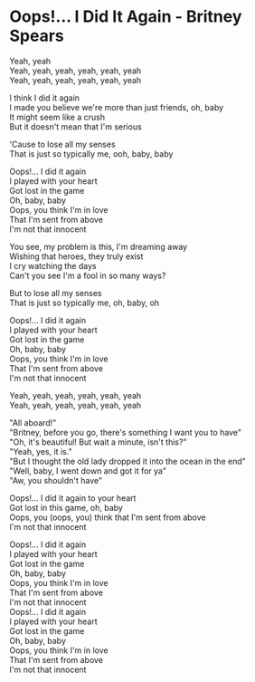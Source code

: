# Oops!... I Did It Again - Britney Spears

Yeah, yeah\
Yeah, yeah, yeah, yeah, yeah, yeah\
Yeah, yeah, yeah, yeah, yeah, yeah

I think I did it again\
I made you believe we're more than just friends, oh, baby\
It might seem like a crush\
But it doesn't mean that I'm serious

'Cause to lose all my senses\
That is just so typically me, ooh, baby, baby

Oops!... I did it again\
I played with your heart\
Got lost in the game\
Oh, baby, baby\
Oops, you think I'm in love\
That I'm sent from above\
I'm not that innocent

You see, my problem is this, I'm dreaming away\
Wishing that heroes, they truly exist\
I cry watching the days\
Can't you see I'm a fool in so many ways?

But to lose all my senses\
That is just so typically me, oh, baby, oh

Oops!... I did it again\
I played with your heart\
Got lost in the game\
Oh, baby, baby\
Oops, you think I'm in love\
That I'm sent from above\
I'm not that innocent

Yeah, yeah, yeah, yeah, yeah, yeah\
Yeah, yeah, yeah, yeah, yeah, yeah

"All aboard!"\
"Britney, before you go, there's something I want you to have"\
"Oh, it's beautiful! But wait a minute, isn't this?"\
"Yeah, yes, it is."\
"But I thought the old lady dropped it into the ocean in the end"\
"Well, baby, I went down and got it for ya"\
"Aw, you shouldn't have"

Oops!... I did it again to your heart\
Got lost in this game, oh, baby\
Oops, you (oops, you) think that I'm sent from above\
I'm not that innocent

Oops!... I did it again\
I played with your heart\
Got lost in the game\
Oh, baby, baby\
Oops, you think I'm in love\
That I'm sent from above\
I'm not that innocent\
Oops!... I did it again\
I played with your heart\
Got lost in the game\
Oh, baby, baby\
Oops, you think I'm in love\
That I'm sent from above\
I'm not that innocent